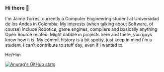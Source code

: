### Hi there 👋

I'm Jaime Torres, currently a Computer Engineering student at Universidad de los Andes in Colombia; My interests (when talking about Software, of course) include Robotics, game engines, compilers and basically anything Open Source related. Might dabble in projects here and there, you guys know how it is. My commit history is a bit spotty, just keep in mind i'm a student, i can't contribute to stuff day, even if i wanted to.

He/Him

[![Anurag's GitHub stats](https://github-readme-stats.vercel.app/api?username=xaurdesu&count_private=true&theme=transparent)](https://github.com/anuraghazra/github-readme-stats)

<!--
**XaurDesu/XaurDesu** is a ✨ _special_ ✨ repository because its `README.md` (this file) appears on your GitHub profile.

Here are some ideas to get you started:

- 🔭 I’m currently working on ...
- 🌱 I’m currently learning ...
- 👯 I’m looking to collaborate on ...
- 🤔 I’m looking for help with ...
- 💬 Ask me about ...
- 📫 How to reach me: ...
- 😄 Pronouns: ...
- ⚡ Fun fact: ...
-->
